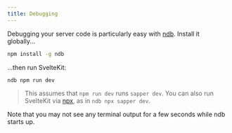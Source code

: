 ```yaml
---
title: Debugging
---
```


Debugging your server code is particularly easy with [ndb](https://github.com/GoogleChromeLabs/ndb). Install it globally...

```bash
npm install -g ndb
```

...then run SvelteKit:

```bash
ndb npm run dev
```

> This assumes that `npm run dev` runs `sapper dev`. You can also run SvelteKit via [npx](https://blog.npmjs.org/post/162869356040/introducing-npx-an-npm-package-runner), as in `ndb npx sapper dev`.

Note that you may not see any terminal output for a few seconds while ndb starts up.
